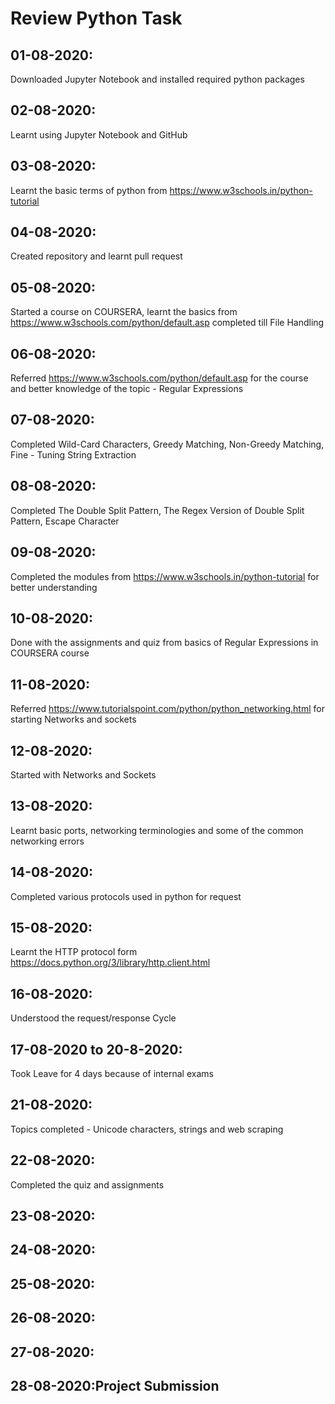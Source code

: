 # Review Python Task
## 01-08-2020:
Downloaded Jupyter Notebook and installed required python packages
## 02-08-2020:
Learnt using Jupyter Notebook and GitHub
## 03-08-2020: 
Learnt the basic terms of python from https://www.w3schools.in/python-tutorial 
## 04-08-2020: 
Created repository and learnt pull request
## 05-08-2020: 
Started a course on COURSERA, learnt the basics from https://www.w3schools.com/python/default.asp completed till File Handling
## 06-08-2020: 
Referred https://www.w3schools.com/python/default.asp for the course and better knowledge of the topic - Regular Expressions
## 07-08-2020: 
Completed Wild-Card Characters, Greedy Matching, Non-Greedy Matching, Fine - Tuning String Extraction
## 08-08-2020: 
Completed The Double Split Pattern, The Regex Version of Double Split Pattern, Escape Character
## 09-08-2020: 
Completed the modules from https://www.w3schools.in/python-tutorial for better understanding
## 10-08-2020: 
Done with the assignments and quiz from basics of Regular Expressions in COURSERA course
## 11-08-2020: 
Referred https://www.tutorialspoint.com/python/python_networking.html for starting Networks and sockets
## 12-08-2020: 
Started with Networks and Sockets 
## 13-08-2020: 
Learnt basic ports, networking terminologies and some of the common networking errors
## 14-08-2020: 
Completed various protocols used in python for request
## 15-08-2020: 
Learnt the HTTP protocol form https://docs.python.org/3/library/http.client.html
## 16-08-2020: 
Understood the request/response Cycle
## 17-08-2020 to 20-8-2020: 
Took Leave for 4 days because of internal exams
## 21-08-2020: 
Topics completed - Unicode characters, strings and web scraping
## 22-08-2020: 
Completed the quiz and assignments
## 23-08-2020:

## 24-08-2020:

## 25-08-2020:

## 26-08-2020:

## 27-08-2020:

## 28-08-2020:Project Submission
